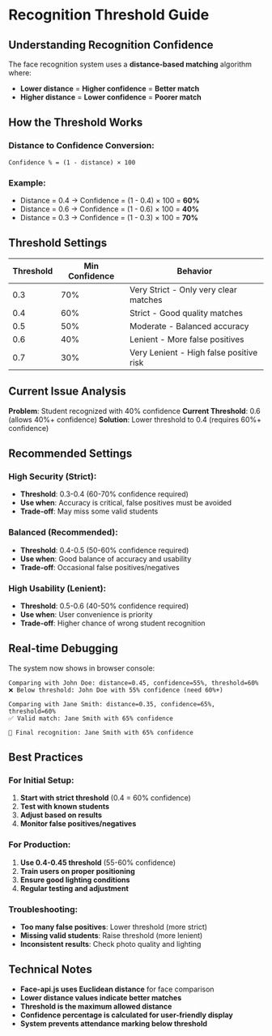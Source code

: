 # Recognition Threshold Guide

## Understanding Recognition Confidence

The face recognition system uses a **distance-based matching** algorithm where:

- **Lower distance** = **Higher confidence** = **Better match**
- **Higher distance** = **Lower confidence** = **Poorer match**

## How the Threshold Works

### Distance to Confidence Conversion:
```
Confidence % = (1 - distance) × 100
```

### Example:
- Distance = 0.4 → Confidence = (1 - 0.4) × 100 = **60%**
- Distance = 0.6 → Confidence = (1 - 0.6) × 100 = **40%**
- Distance = 0.3 → Confidence = (1 - 0.3) × 100 = **70%**

## Threshold Settings

| Threshold | Min Confidence | Behavior |
|-----------|----------------|----------|
| 0.3 | 70% | Very Strict - Only very clear matches |
| 0.4 | 60% | Strict - Good quality matches |
| 0.5 | 50% | Moderate - Balanced accuracy |
| 0.6 | 40% | Lenient - More false positives |
| 0.7 | 30% | Very Lenient - High false positive risk |

## Current Issue Analysis

**Problem**: Student recognized with 40% confidence
**Current Threshold**: 0.6 (allows 40%+ confidence)
**Solution**: Lower threshold to 0.4 (requires 60%+ confidence)

## Recommended Settings

### High Security (Strict):
- **Threshold**: 0.3-0.4 (60-70% confidence required)
- **Use when**: Accuracy is critical, false positives must be avoided
- **Trade-off**: May miss some valid students

### Balanced (Recommended):
- **Threshold**: 0.4-0.5 (50-60% confidence required)
- **Use when**: Good balance of accuracy and usability
- **Trade-off**: Occasional false positives/negatives

### High Usability (Lenient):
- **Threshold**: 0.5-0.6 (40-50% confidence required)
- **Use when**: User convenience is priority
- **Trade-off**: Higher chance of wrong student recognition

## Real-time Debugging

The system now shows in browser console:
```
Comparing with John Doe: distance=0.45, confidence=55%, threshold=60%
❌ Below threshold: John Doe with 55% confidence (need 60%+)

Comparing with Jane Smith: distance=0.35, confidence=65%, threshold=60%
✅ Valid match: Jane Smith with 65% confidence

🎯 Final recognition: Jane Smith with 65% confidence
```

## Best Practices

### For Initial Setup:
1. **Start with strict threshold** (0.4 = 60% confidence)
2. **Test with known students**
3. **Adjust based on results**
4. **Monitor false positives/negatives**

### For Production:
1. **Use 0.4-0.45 threshold** (55-60% confidence)
2. **Train users on proper positioning**
3. **Ensure good lighting conditions**
4. **Regular testing and adjustment**

### Troubleshooting:
- **Too many false positives**: Lower threshold (more strict)
- **Missing valid students**: Raise threshold (more lenient)
- **Inconsistent results**: Check photo quality and lighting

## Technical Notes

- **Face-api.js uses Euclidean distance** for face comparison
- **Lower distance values indicate better matches**
- **Threshold is the maximum allowed distance**
- **Confidence percentage is calculated for user-friendly display**
- **System prevents attendance marking below threshold**
